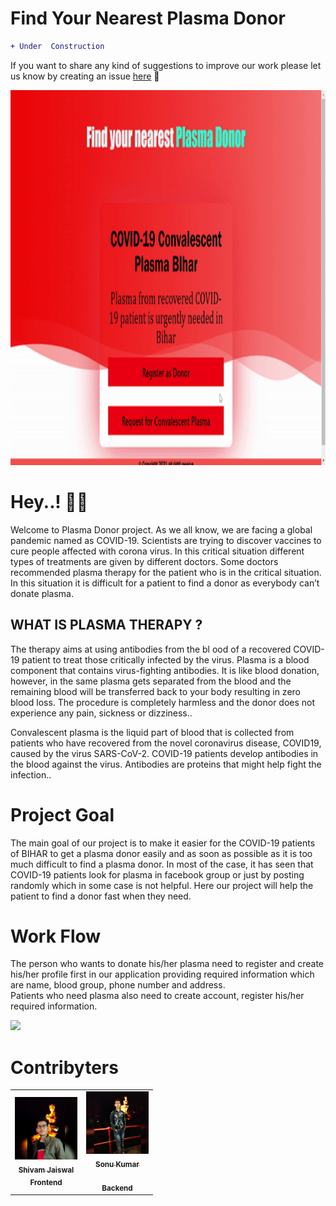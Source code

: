 # Find Your Nearest Plasma Donor

```diff 
+ Under  Construction 
``` 
If you want to share any kind of suggestions to improve our work please let us know by creating an issue [here](https://github.com/Shivam648/Plasma_Donor/issues)
:two_men_holding_hands:

<img src="Donor1.gif" height="600" width="auto">
<!----![alt text](B1.jpg)---->
<h1>Hey..! 🧑‍⚕️ </h1>
<p>Welcome to Plasma Donor project. As we all know, we are facing a global pandemic named as COVID-19. Scientists are trying to discover vaccines to cure people affected with corona virus. In this critical situation different types of treatments are given by different doctors. Some doctors recommended plasma therapy for the patient who is in the critical situation. In this situation it is difficult for a patient to find a donor as everybody can’t donate plasma.</p>



<h2>WHAT IS PLASMA THERAPY ?</h2>
		<p>The therapy aims at using antibodies from the bl ood of a recovered COVID-19 patient to treat those critically infected by the virus. Plasma is a blood component that contains virus-fighting antibodies. It is like blood donation, however, in the same plasma gets separated from the blood and the remaining blood will be transferred back to your body resulting in zero blood loss. The procedure is completely harmless and the donor does not experience any pain, sickness or dizziness..</p>
		<p>Convalescent plasma is the liquid part of blood that is collected from patients who have recovered from the novel coronavirus disease, COVID19, caused by the virus SARS-CoV-2. COVID-19 patients develop antibodies in the blood against the virus. Antibodies are proteins that might help fight the infection..</p>



<h1>Project Goal</h1>

<p>The main goal of our project is to make it easier for the COVID-19 patients of BIHAR to get a plasma donor easily and as soon as possible as it is too much difficult to find a plasma donor. In most of the case, it has seen that COVID-19 patients look for plasma in facebook group or just by posting randomly which in some case is not helpful. Here our project will help the patient to find a donor fast when they need.</p>

<h1>Work Flow</h1>

<p>The person who wants to donate his/her plasma need to register and create his/her profile first in our application providing required information which are name, blood group, phone number and address.<br>
Patients who need plasma also need to create account, register his/her required information.</p>

<img src="donor.gif" height="600" width="auto">

<h1>Contribyters</h1>

<table>
  <tr>
   <td align="center"><a href="#"><img src="svg/shivam.jpg" width="100px;" alt=""/><br/><sub><b>Shivam Jaiswal</b></sub></a><br/><sub><b>Frontend</b></sub></td>
    <td align="center"><a href="#"><img src="svg/1609855353367.jpg" width="100px;" alt=""/><br/><sub><b>Sonu Kumar</b></sub></a><br/><br/><sub><b>Backend</b></sub></td>
  </tr>
  </table>
